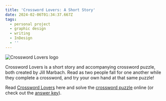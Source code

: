 ```yaml
---
title: 'Crossword Lovers: A Short Story'
date: 2024-02-06T01:34:37.667Z
tags:
  - personal project
  - graphic design
  - writing
  - InDesign
  - ''
---
```

![Crossword Lovers logo](/assets/crossword-lovers-banner.png "Crossword Lovers logo")

Crossword Lovers is a short story and accompanying crossword puzzle, both created by Jill Marbach. Read as two people fall for one another while they complete a crossword, and try your own hand at that same puzzle!

R﻿ead [Crossword Lovers](https://jillmarbach.com/assets/crossword-lovers-story.pdf) here and solve the [crossword puzzle](https://crosshare.org/crosswords/00vEa0ePz9Abjx5OUJx0/crossword-lovers-a-short-story) online (or check out the [answer key](https://jillmarbach.com/assets/CL-answers.png)).